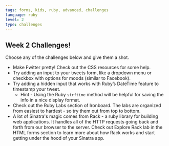 ```yaml
---
tags: forms, kids, ruby, advanced, challenges
language: ruby
level: 2
type: challenges
---
```


## Week 2 Challenges!

Choose any of the challenges below and give them a shot.

+ Make Fwitter pretty! Check out the CSS resources for some help. 
+ Try adding an input to your tweets form, like a dropdown menu or checkbox with options for moods (similar to Facebook).
+ Try adding a hidden input that works with Ruby’s DateTime feature to timestamp your tweet.
  * Hint - Using the Ruby `strftime` method will be helpful for saving the info in a nice display format.
+ Check out the Ruby Labs section of Ironboard. The labs are organized from easiest to hardest - so try them out from top to bottom.
+ A lot of Sinatra's magic comes from Rack - a ruby library for building web applications. It handles all of the HTTP requests going back and forth from our browser to the server. Check out Explore Rack lab in the HTML forms section to learn more about how Rack works and start getting under the hood of your Sinatra app.
